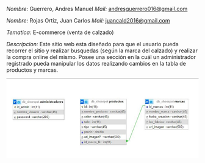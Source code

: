 *Nombre:* Guerrero, Andres Manuel
*Mail:* andresguerrero016@gmail.com

*Nombre:* Rojas Ortiz, Juan Carlos
*Mail:* juancald2016@gmail.com

*Tematica:* E-commerce (venta de calzado)

*Descripcion:* Este sitio web esta diseñado para que el usuario pueda recorrer el sitio y realizar busquedas (según la marca del calzado) y realizar la compra online del mismo. Posee una sección en la cuál un administrador registrado pueda manipular los datos realizando cambios en la tabla de productos y marcas.

![alt text](https://github.com/AndresMGuerrero/TPE-Web2/blob/main/Diagrama-ER-ShoeSpot.jpg)
